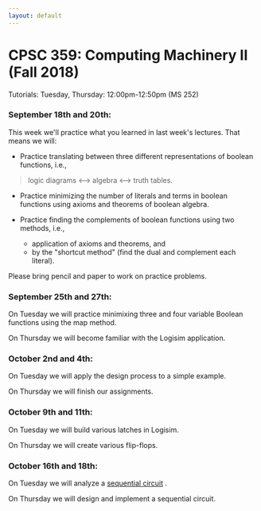 ```yaml
---
layout: default
---
```


# CPSC 359: Computing Machinery II (Fall 2018)

Tutorials: Tuesday, Thursday: 12:00pm-12:50pm (MS 252)


### September 18th and 20th:
This week we'll practice what you learned in last week's lectures. That means we will:

- Practice translating between three different representations of boolean functions, i.e.,
 > logic diagrams <--> algebra <--> truth tables.

- Practice minimizing the number of literals and terms in boolean functions using axioms and theorems of boolean algebra.

- Practice finding the complements of boolean functions using two methods, i.e.,
  * application of axioms and theorems, and
  * by the "shortcut method" (find the dual and complement each literal).

Please bring pencil and paper to work on practice problems.

### September 25th and 27th:
On Tuesday we will practice minimixing three and four variable Boolean functions using the map method.

On Thursday we will become familiar with the Logisim application.

### October 2nd and 4th:
On Tuesday we will apply the design process to a simple example.

On Thursday we will finish our assignments.

### October 9th and 11th:
On Tuesday we will build various latches in Logisim.

On Thursday we will create various flip-flops.

### October 16th and 18th:
On Tuesday we will analyze a [sequential circuit](https://philstutorials.space/_data/analyze_this.circ "Logisim file download")
.

On Thursday we will design and implement a sequential circuit.

